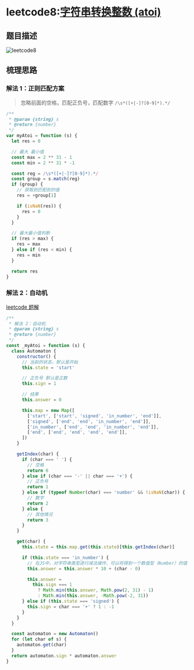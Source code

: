 # leetcode8:[字符串转换整数 (atoi)](https://leetcode-cn.com/problems/longest-substring-without-repeating-characters/)

## 题目描述

![leetcode8](https://blog-1256985533.cos.ap-nanjing.myqcloud.com/img/leetcode8_myAtoi.png)

## 梳理思路

### 解法 1：正则匹配方案

> 忽略前面的空格，匹配正负号，匹配数字 `/\s*([+|-]?[0-9]*).*/`

```javascript
/**
 * @param {string} s
 * @return {number}
 */
var myAtoi = function (s) {
  let res = 0

  // 最大 最小值
  const max = 2 ** 31 - 1
  const min = 2 ** 31 * -1

  const reg = /\s*([+|-]?[0-9]*).*/
  const group = s.match(reg)
  if (group) {
    // 获取到匹配到的值
    res = +group[1]

    if (isNaN(res)) {
      res = 0
    }
  }

  // 最大最小值判断
  if (res > max) {
    res = max
  } else if (res < min) {
    res = min
  }

  return res
}
```

### 解法 2：自动机

[leetcode 题解](https://leetcode-cn.com/problems/string-to-integer-atoi/solution/javascriptzi-dong-ji-guan-fang-ti-jie-de-xiang-xi-/)

```javascript
/**
 * 解法 2：自动机
 * @param {string} s
 * @return {number}
 */
const _myAtoi = function (s) {
  class Automaton {
    constructor() {
      // 当前的状态，默认是开始
      this.state = 'start'

      // 正负号 默认是正数
      this.sign = 1

      // 结果
      this.answer = 0

      this.map = new Map([
        ['start', ['start', 'signed', 'in_number', 'end']],
        ['signed', ['end', 'end', 'in_number', 'end']],
        ['in_number', ['end', 'end', 'in_number', 'end']],
        ['end', ['end', 'end', 'end', 'end']],
      ])
    }

    getIndex(char) {
      if (char === ' ') {
        // 空格
        return 0
      } else if (char === '-' || char === '+') {
        // 正负号
        return 1
      } else if (typeof Number(char) === 'number' && !isNaN(char)) {
        // 数字
        return 2
      } else {
        // 其他情况
        return 3
      }
    }

    get(char) {
      this.state = this.map.get(this.state)[this.getIndex(char)]

      if (this.state === 'in_number') {
        // 在JS中，对字符串类型进行减法操作，可以将得到一个数值型（Number）的值
        this.answer = this.answer * 10 + (char - 0)

        this.answer =
          this.sign === 1
            ? Math.min(this.answer, Math.pow(2, 31) - 1)
            : Math.min(this.answer, -Math.pow(-2, 31))
      } else if (this.state === 'signed') {
        this.sign = char === '+' ? 1 : -1
      }
    }
  }

  const automaton = new Automaton()
  for (let char of s) {
    automaton.get(char)
  }
  return automaton.sign * automaton.answer
}
```

